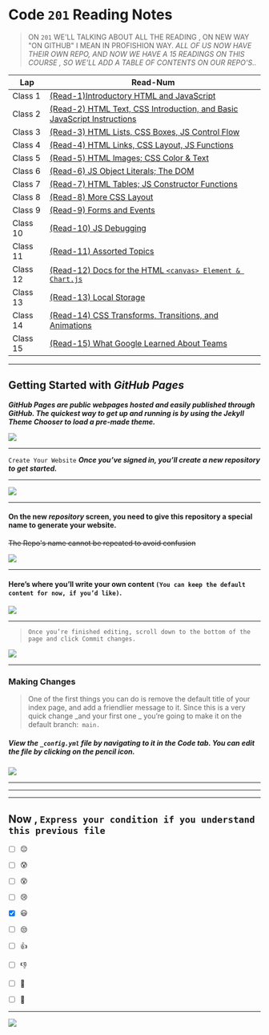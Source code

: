 # Code `201` Reading Notes


> ON `201` WE'LL TALKING ABOUT ALL THE READING , ON NEW WAY "ON GITHUB" I MEAN IN PROFISHION WAY.
 > *ALL OF US NOW HAVE THEIR OWN REPO, AND NOW WE HAVE A 15 READINGS ON THIS COURSE , SO WE'LL ADD A TABLE OF CONTENTS ON OUR REPO'S..*


|     Lap           | Read-Num                                                                                                   |  
|  ---------------  | -------------------------------------------------------------------------------------------------------    | 
|    Class 1        | [(Read-1)Introductory HTML and JavaScript](https://dana-kiswani.github.io/201-reading-note/class-01)       | 
|    Class 2        | [(Read-2) HTML Text, CSS Introduction, and Basic JavaScript Instructions](https://dana-kiswani.github.io/201-reading-note/class-02)| 
|    Class 3        | [(Read-3) HTML Lists, CSS Boxes, JS Control Flow]()                                                        | 
|    Class 4        | [(Read-4) HTML Links, CSS Layout, JS Functions]()                                                          | 
|    Class 5        | [(Read-5) HTML Images; CSS Color & Text]()                                                                 | 
|    Class 6        | [(Read-6) JS Object Literals; The DOM]()                                                                   | 
|    Class 7        | [(Read-7) HTML Tables; JS Constructor Functions]()                                                         | 
|    Class 8        | [(Read-8) More CSS Layout]()                                                                               | 
|    Class 9        | [(Read-9) Forms and Events]()                                                                              |
|    Class 10       | [(Read-10) JS Debugging]()                                                                                 | 
|    Class 11       | [(Read-11) Assorted Topics]()                                                                              | 
|    Class 12       | [(Read-12) Docs for the HTML `<canvas> Element & Chart.js`]()                                              | 
|    Class 13       | [(Read-13) Local Storage ]()                                                                               | 
|    Class 14       | [(Read-14) CSS Transforms, Transitions, and Animations]()                                                  | 
|    Class 15       | [(Read-15) What Google Learned About Teams]()                                                              | 

<hr>





## Getting Started with _GitHub Pages_


***GitHub Pages are public webpages hosted and easily published through GitHub. The quickest way to get up and running is by using the Jekyll Theme Chooser to load a pre-made theme.***

![]( https://speckyboy.com/wp-content/uploads/2013/03/github-pages-featured-image-screen.png)

<hr>

```Create Your Website```
***Once you’ve signed in, you’ll create a new repository to get started.***
<hr>

![](https://guides.github.com/features/pages/create-new-repo-button.png)

<hr>

#### On the new _repository_ screen, you need to give this repository a special name to generate your website. 
~~The Repo's name cannot be repeated to avoid confusion~~

![](https://guides.github.com/features/pages/create-new-repo-screen.png)

<hr>

#### Here’s where you’ll write your own content `(You can keep the default content for now, if you’d like)`.
![](https://guides.github.com/features/pages/code-editor.png)
<hr>

> `Once you’re finished editing, scroll down to the bottom of the page and click Commit changes.`


![](https://guides.github.com/features/pages/commit-edits.png)

<hr>

### Making Changes
> One of the first things you can do is remove the default title of your index page, and add a friendlier message to it. Since this is a very quick change _and your first one _ you’re going to make it on the default branch:` main.`

##### View the `_config.yml` file by navigating to it in the **Code** tab. You can edit the file by clicking on the pencil icon.

![](https://guides.github.com/features/pages/edit-file.png)

<hr>
<hr>
<hr>

 

##  Now , `Express your condition if you understand this previous file `

 - [ ]  :pensive:  <br>
 - [ ]  :cold_sweat: <br>
 - [ ]  :dizzy_face:<br>
 - [ ]  :cry: <br>
 - [x]  :smiley: <br>
 - [ ]  :unamused: <br>
 - [ ]  :thumbsup:  <br>
 - [ ]  :-1: <br>
 - [ ]  :muscle: <br>
 - [ ]  :100: <br>


<hr>

[![](https://assets.website-files.com/5d440ec0b47bfbe0f4ca8018/5d440ec0b47bfbe73aca81e3_button.gif)](https://dana-kiswani.github.io/201-reading-note/class-01)


